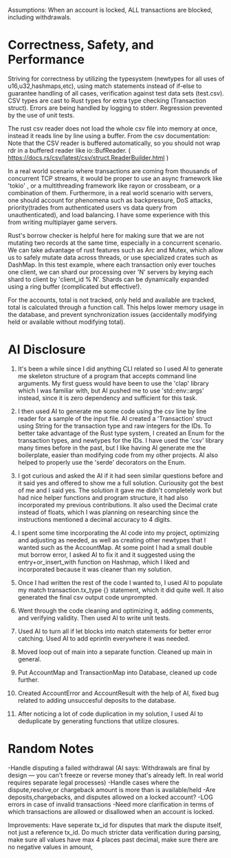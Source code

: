 Assumptions: When an account is locked, ALL transactions are blocked, including withdrawals.

# Correctness, Safety, and Performance

Striving for correctness by utilizing the typesystem (newtypes for all uses of u16,u32,hashmaps,etc), using match statements instead of if-else to guarantee handling of all cases, verification against test data sets (test.csv). CSV types are cast to Rust types for extra type checking (Transaction struct). Errors are being handled by logging to stderr. Regression prevented by the use of unit tests.

The rust csv reader does not load the whole csv file into memory at once, instead it reads line by line using a buffer. From the csv documentation: Note that the CSV reader is buffered automatically, so you should not wrap rdr in a buffered reader like io::BufReader.
( https://docs.rs/csv/latest/csv/struct.ReaderBuilder.html )

In a real world scenario where transactions are coming from thousands of concurrent TCP streams, it would be proper to use an async framework like 'tokio' , or a multithreading framework like rayon or crossbeam, or a combination of them. Furthermore, in a real world scenario with servers, one should account for phenomena such as backpressure, DoS attacks, priority(trades from authenticated users vs data query from unauthenticated), and load balancing. I have some experience with this from writing multiplayer game servers.

Rust's borrow checker is helpful here for making sure that we are not mutating two records at the same time, especially in a concurrent scenario. We can take advantage of rust features such as Arc and Mutex, which allow us to safely mutate data across threads, or use specialized crates such as DashMap. In this test example, where each transaction only ever touches one client, we can shard our processing over 'N' servers by keying each shard to client by 'client_id % N'. Shards can be dynamically expanded using a ring buffer (complicated but effective!).

For the accounts, total is not tracked, only held and available are tracked, total is calculated through a function call. This helps lower memory usage in the database, and prevent synchronization issues (accidentally modifying held or available without modifying total).

# AI Disclosure

1. It's been a while since I did anything CLI related so I used AI to generate me skeleton structure of a program that accepts command line arguments. My first guess would have been to use the 'clap' library which I was familiar with, but AI pushed me to use 'std::env::args' instead, since it is zero dependency and sufficient for this task.

2. I then used AI to generate me some code using the csv line by line reader for a sample of the input file. AI created a 'Transaction' struct using String for the transaction type and raw integers for the IDs. To better take advantage of the Rust type system, I created an Enum for the transaction types, and newtypes for the IDs. I have used the 'csv' library many times before in the past, but I like having AI generate me the boilerplate, easier than modifying code from my other projects. AI also helped to properly use the 'serde' decorators on the Enum.

3. I got curious and asked the AI if it had seen similar questions before and it said yes and offered to show me a full solution. Curiousity got the best of me and I said yes. The solution it gave me didn't completely work but had nice helper functions and program structure, it had also incorporated my previous contributions. It also used the Decimal crate instead of floats, which I was planning on researching since the instructions mentioned a decimal accuracy to 4 digits.

4. I spent some time incorporating the AI code into my project, optimizing and adjusting as needed, as well as creating other newtypes that I wanted such as the AccountMap. At some point I had a small double mut borrow error, I asked AI to fix it and it suggested using the entry+or_insert_with function on Hashmap, which I liked and incorporated because it was cleaner than my solution.

5. Once I had written the rest of the code I wanted to, I used AI to populate my  match transaction.tx_type {} statement, which it did quite well. It also generated the final csv output code unprompted.

6. Went through the code cleaning and optimizing it, adding comments, and verifying validity. Then used AI to write unit tests.

7. Used AI to turn all if let blocks into match statements for better error catching. Used AI to add eprintln everywhere it was needed.

8. Moved loop out of main into a separate function. Cleaned up main in general.

9. Put AccountMap and TransactionMap into Database, cleaned up code further.

10. Created AccountError and AccountResult with the help of AI, fixed bug related to adding unsuccesful deposits to the database.

11. After noticing a lot of code duplication in my solution, I used AI to deduplicate by generating functions that utilize closures.

# Random Notes

-Handle disputing a failed withdrawal (AI says: Withdrawals are final by design — you can't freeze or reverse money that's already left. In real world requires separate legal processes)
-Handle cases where the dispute,resolve,or chargeback amount is more than is available/held
-Are deposits,chargebacks, and disputes allowed on a locked account?
-LOG errors in case of invalid transactions
-Need more clarification in terms of which transactions are allowed or disallowed when an account is locked.

Improvements: Have seperate tx_id for disputes that mark the dispute itself, not just a reference tx_id. Do much stricter data verification during parsing, make sure all values have max 4 places past decimal, make sure there are no negative values in amount,
